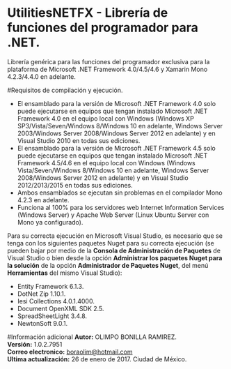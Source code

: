 # UtilitiesNETFX - Librería de funciones del programador para .NET.
Librería genérica para las funciones del programador exclusiva para la plataforma de Microsoft .NET Framework 4.0/4.5/4.6 y Xamarin Mono 4.2.3/4.4.0 en adelante.

#Requisitos de compilación y ejecución.
* El ensamblado para la versión de Microsoft .NET Framework 4.0 solo puede ejecutarse en equipos que tengan instalado Microsoft .NET Framework 4.0 en el equipo local con Windows (Windows XP SP3/Vista/Seven/Windows 8/Windows 10 en adelante, Windows Server 2003/Windows Server 2008/Windows Server 2012 en adelante) y en Visual Studio 2010 en todas sus ediciones.
* El ensamblado para la versión de Microsoft .NET Framework 4.5 solo puede ejecutarse en equipos que tengan instalado Microsoft .NET Framework 4.5/4.6 en el equipo local con Windows (Windows Vista/Seven/Windows 8/Windows 10 en adelante, Windows Server 2008/Windows Server 2012 en adelante) y en Visual Studio 2012/2013/2015 en todas sus ediciones.
* Ambos ensamblados se ejecutan sin problemas en el compilador Mono 4.2.3 en adelante.
* Funciona al 100% para los servidores web Internet Information Services (Windows Server) y Apache Web Server (Linux Ubuntu Server con Mono ya configurado).

<p>Para su correcta ejecución en Microsoft Visual Studio, es necesario que se tenga con los siguientes paquetes Nuget para su correcta ejecución (se pueden bajar por medio de la <strong>Consola de Administración de Paquetes</strong> de Visual Studio o bien desde la opci&oacute;n <strong>Administrar los paquetes Nuget para la soluci&oacute;n</strong> de la opci&oacute;n <strong>Administrador de Paquetes Nuget</strong>, del men&uacute; <strong>Herramientas</strong> del mismo Visual Studio):</p>

* Entity Framework 6.1.3.
* DotNet Zip 1.10.1.
* Iesi Collections 4.0.1.4000.
* Document OpenXML SDK 2.5.
* SpreadSheetLight 3.4.8.
* NewtonSoft 9.0.1.

#Información adicional
<strong>Autor:</strong> OLIMPO BONILLA RAMIREZ.<br/>
<strong>Versión:</strong> 1.0.2.7951<br/>
<strong>Correo electronico:</strong> boraolim@hotmail.com <br />
<strong>Ultima actualización:</strong> 26 de enero de 2017. Ciudad de M&eacute;xico.